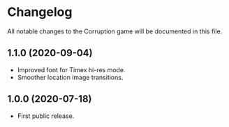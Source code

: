 # Changelog

All notable changes to the Corruption game will be documented in this file.

## 1.1.0 (2020-09-04)

* Improved font for Timex hi-res mode.
* Smoother location image transitions.

## 1.0.0 (2020-07-18)

* First public release.
